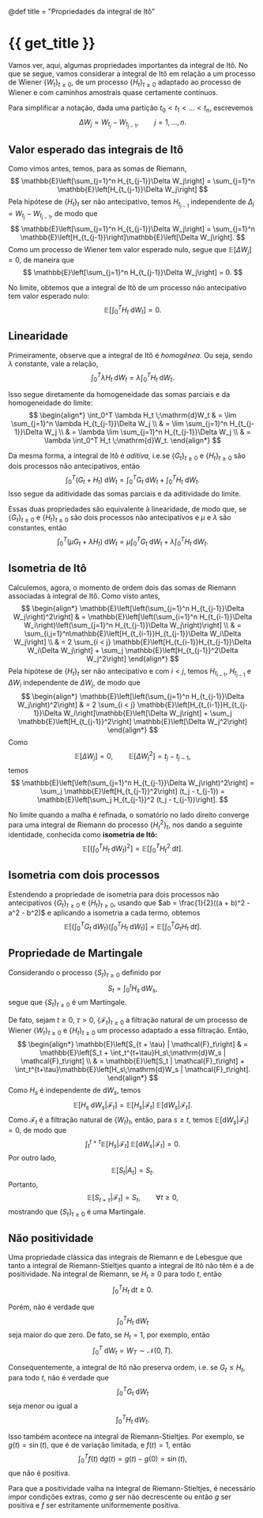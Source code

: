 @def title = "Propriedades da integral de Itô"

# {{ get_title }}

Vamos ver, aqui, algumas propriedades importantes da integral de Itô. No que se segue, vamos considerar a integral de Itô em relação a um processo de Wiener $\{W_t\}_{t \geq 0}$, de um processo $\{H_t\}_{t \geq 0}$ adaptado ao processo de Wiener e com caminhos amostrais quase certamente contínuos.

Para simplificar a notação, dada uma partição $t_0 < t_1 < \ldots < t_n$, escrevemos
$$
\Delta W_j = W_{t_j} - W_{t_{j-1}}, \qquad j = 1, \ldots, n.
$$

## Valor esperado das integrais de Itô

Como vimos antes, temos, para as somas de Riemann,
$$
\mathbb{E}\left[\sum_{j=1}^n H_{t_{j-1}}\Delta W_j\right] = \sum_{j=1}^n \mathbb{E}\left[H_{t_{j-1}}\Delta W_j\right]
$$
Pela hipótese de $\{H_t\}_t$ ser não antecipativo, temos $H_{t_{j-1}}$ independente de $\Delta_j = W_{t_j} - W_{t_{j-1}}$, de modo que
$$
\mathbb{E}\left[\sum_{j=1}^n H_{t_{j-1}}\Delta W_j\right] = \sum_{j=1}^n \mathbb{E}\left[H_{t_{j-1}}\right]\mathbb{E}\left[\Delta W_j\right].
$$
Como um processo de Wiener tem valor esperado nulo, segue que $\mathbb{E}\left[\Delta W_j\right] = 0$, de maneira que
$$
\mathbb{E}\left[\sum_{j=1}^n H_{t_{j-1}}\Delta W_j\right] = 0.
$$

No limite, obtemos que a integral de Itô de um processo não antecipativo tem valor esperado nulo:
$$
\mathbb{E}\left[\int_0^T H_t \;\mathrm{d}W_t\right] = 0.
$$

## Linearidade

Primeiramente, observe que a integral de Itô é *homogênea.* Ou seja, sendo $\lambda$ constante, vale a relação, 
$$
\int_0^T \lambda H_t \;\mathrm{d}W_t = \lambda \int_0^T H_t \;\mathrm{d}W_t.
$$

Isso segue diretamente da homogeneidade das somas parciais e da homogeneidade do limite:
$$
\begin{align*}
\int_0^T \lambda H_t \;\mathrm{d}W_t & = \lim \sum_{j=1}^n \lambda H_{t_{j-1}}\Delta W_j \\
& = \lim \sum_{j=1}^n H_{t_{j-1}}\Delta W_j \\
& = \lambda \lim  \sum_{j=1}^n H_{t_{j-1}}\Delta W_j \\
& = \lambda \int_0^T H_t \;\mathrm{d}W_t.
\end{align*}
$$

Da mesma forma, a integral de Itô é *aditiva,* i.e.se $\{G_t\}_{t\geq 0}$ e $\{H_t\}_{t\geq 0}$ são dois processos não antecipativos, então
$$
\int_0^T \left(G_t + H_t\right)\;\mathrm{d}W_t = \int_0^T G_t \;\mathrm{d}W_t + \int_0^T H_t \;\mathrm{d}W_t.
$$
Isso segue da aditividade das somas parciais e da aditividade do limite.

Essas duas propriedades são equivalente à linearidade, de modo que, se $\{G_t\}_{t\geq 0}$ e $\{H_t\}_{t\geq 0}$ são dois processos não antecipativos e $\mu$ e $\lambda$ são constantes, então
$$
\int_0^T \left(\mu G_t + \lambda H_t\right)\;\mathrm{d}W_t = \mu \int_0^T G_t \;\mathrm{d}W_t + \lambda \int_0^T H_t \;\mathrm{d}W_t.
$$

## Isometria de Itô

Calculemos, agora, o momento de ordem dois das somas de Riemann associadas à integral de Itô. Como visto antes,
$$
\begin{align*}
\mathbb{E}\left[\left(\sum_{j=1}^n H_{t_{j-1}}\Delta W_j\right)^2\right] & = \mathbb{E}\left[\left(\sum_{i=1}^n H_{t_{i-1}}\Delta W_i\right)\left(\sum_{j=1}^n H_{t_{j-1}}\Delta W_j\right)\right] \\
& = \sum_{i,j=1}^n\mathbb{E}\left[H_{t_{i-1}}H_{t_{j-1}}\Delta W_i\Delta W_j\right] \\
& = 2 \sum_{i < j} \mathbb{E}\left[H_{t_{i-1}}H_{t_{j-1}}\Delta W_i\Delta W_j\right] + \sum_j \mathbb{E}\left[H_{t_{j-1}}^2\Delta W_j^2\right]
\end{align*}
$$
Pela hipótese de $\{H_t\}_t$ ser não antecipativo e com $i < j$, temos $H_{t_{i-1}}$, $H_{t_{j-1}}$ e $\Delta W_i$ independente de $\Delta W_j$, de modo que
$$
\begin{align*}
\mathbb{E}\left[\left(\sum_{j=1}^n H_{t_{j-1}}\Delta W_j\right)^2\right] & = 2 \sum_{i < j} \mathbb{E}\left[H_{t_{i-1}}H_{t_{j-1}}\Delta W_i\right]\mathbb{E}\left[\Delta W_j\right] + \sum_j \mathbb{E}\left[H_{t_{j-1}}^2\right] \mathbb{E}\left[\Delta W_j^2\right]
\end{align*}
$$
Como
$$
\mathbb{E}\left[\Delta W_j\right] = 0, \qquad \mathbb{E}\left[\Delta W_j^2\right] = t_j - t_{j-1},
$$
temos
$$
\mathbb{E}\left[\left(\sum_{j=1}^n H_{t_{j-1}}\Delta W_j\right)^2\right] = \sum_j \mathbb{E}\left[H_{t_{j-1}}^2\right] (t_j - t_{j-1}) = \mathbb{E}\left[\sum_j H_{t_{j-1}}^2 (t_j - t_{j-1})\right].
$$

No limite quando a malha é refinada, o somatório no lado direito converge para uma integral de Riemann do processo $\{H_t^2\}_t$, nos dando a seguinte identidade, conhecida como **isometria de Itô:**
$$
\mathbb{E}\left[ \left( \int_0^T H_t \;\mathrm{d}W_t\right)^2\right] = \mathbb{E}\left[ \int_0^T H_t^2 \;\mathrm{d}t\right].
$$

## Isometria com dois processos

Estendendo a propriedade de isometria para dois processos não antecipativos $\{G_t\}_{t\geq 0}$ e $\{H_t\}_{t\geq 0}$, usando que $ab = \frac{1}{2}((a + b)^2 - a^2 - b^2)$ e aplicando a isometria a cada termo, obtemos
$$
\mathbb{E}\left[ \left( \int_0^T G_t \;\mathrm{d}W_t\right)\left( \int_0^T H_t \;\mathrm{d}W_t\right)\right] = \mathbb{E}\left[ \int_0^T G_t H_t \;\mathrm{d}t\right].
$$

## Propriedade de Martingale

Considerando o processo $\{S_t\}_{t\geq 0}$ definido por
$$
S_t = \int_0^t H_s \;\mathrm{d}W_s,
$$
segue que $\{S_t\}_{t\geq 0}$ é um Martingale.

De fato, sejam $t \geq 0$, $\tau > 0$, $\{\mathcal{F}_t\}_{t\geq 0}$ a filtração natural de um processo de Wiener $\{W_t\}_{t \geq 0}$ e $\{H_t\}_{t\geq 0}$ um processo adaptado a essa filtração. Então,
$$
\begin{align*}
\mathbb{E}\left[S_{t + \tau} | \mathcal{F}_t\right] & = \mathbb{E}\left[S_t + \int_t^{t+\tau}H_s\;\mathrm{d}W_s | \mathcal{F}_t\right] \\
& = \mathbb{E}\left[S_t | \mathcal{F}_t\right] + \int_t^{t+\tau}\mathbb{E}\left[H_s\;\mathrm{d}W_s | \mathcal{F}_t\right].
\end{align*}
$$
Como $H_s$ é independente de $\mathrm{d}W_s$, temos
$$
\mathbb{E}\left[H_s\;\mathrm{d}W_s | \mathcal{F}_t\right] = \mathbb{E}[H_s | \mathcal{F}_t]\;\mathbb{E}[\mathrm{d}W_s | \mathcal{F}_t].
$$
Como $\mathcal{F}_t$ é a filtração natural de $\{W_t\}_t$, então, para $s \geq t$, temos $\mathbb{E}[\mathrm{d}W_s | \mathcal{F}_t] = 0$, de modo que
$$
\int_t^{t+\tau}\mathbb{E}[H_s | \mathcal{F}_t]\;\mathbb{E}[\mathrm{d}W_s | \mathcal{F}_t] = 0.
$$
Por outro lado,
$$
\mathbb{E}\left[S_t | A_t\right] = S_t.
$$
Portanto,
$$
\mathbb{E}\left[S_{t + \tau} | \mathcal{F}_t\right]
= S_t, \qquad \forall t \geq 0,
$$
mostrando que $\{S_t\}_{t\geq 0}$ é uma Martingale.

## Não positividade

Uma propriedade clássica das integrais de Riemann e de Lebesgue que tanto a integral de Riemann-Stieltjes quanto a integral de Itô não têm é a de positividade. Na integral de Riemann, se $H_t \geq 0$ para todo $t$, então
$$
\int_0^T H_t \;\mathrm{d}t \geq 0.
$$

Porém, não é verdade que
$$
\int_0^T H_t \;\mathrm{d}W_t
$$
seja maior do que zero. De fato, se $H_t = 1$, por exemplo, então
$$
\int_0^T \;\mathrm{d}W_t = W_T \sim \mathcal{N}(0, T).
$$

Consequentemente, a integral de Itô não preserva ordem, i.e. se $G_t \leq H_t$, para todo $t$, não é verdade que
$$
\int_0^T G_t \;\mathrm{d}W_t
$$
seja menor ou igual a
$$
\int_0^T H_t \;\mathrm{d}W_t.
$$

Isso também acontece na integral de Riemann-Stieltjes. Por exemplo, se $g(t) = \sin(t)$, que é de variação limitada, e $f(t) = 1$, então
$$
\int_0^T f(t) \;\mathrm{d}g(t) = g(t) - g(0) = \sin(t),
$$
que não é positiva.

Para que a positividade valha na integral de Riemann-Stieltjes, é necessário impor condições extras, como $g$ ser não decrescente ou então $g$ ser positiva e $f$ ser estritamente uniformemente positiva.
